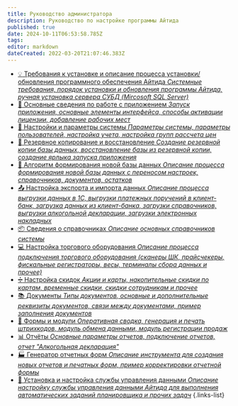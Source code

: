 ```yaml
---
title: Руководство администратора
description: Руководство по настройке программы Айтида
published: true
date: 2024-10-11T06:53:58.785Z
tags: 
editor: markdown
dateCreated: 2022-03-20T21:07:46.383Z
---
```


- [:bulb: Требования к установке и описание процесса установки/обновления программного обеспечения Айтида *Системные требования, порядок установки и обновления программы Айтида, ручная установка сервера СУБД (Mircosoft SQL Server)*](/docs/admin-guide/install)
- [:key: Основные сведения по работе с приложением *Запуск приложения, основные элементы интерфейса, способы активации лицензии, добавление рабочих мест*](/docs/admin-guide/license)
- [:wrench: Настройки и параметры системы *Параметры системы, параметры пользователей, настройка учета, настройка групп рассчета цен*](/docs/admin-guide/settings)
- [:floppy_disk: Резервное копирование и восстановление *Создание резервной копии базы данных, восстановление базы из резервной копии, создание ярлыка запуска приложения*](/docs/admin-guide/backup)
- [:page_facing_up: Алгоритм формирования новой базы данных *Описание процесса формирования новой базы данных с переносом настроек, справочников, документов, остатков*](/docs/admin-guide/newbase)
- [:outbox_tray: Настройка экспорта и импорта данных *Описание процесса выгрузки данных в 1С, выгрузки платежных поручений в клиент-банк, загрузка данных из клиент-банка, загрузки справочников, выгрузки алкогольной декларации, загрузки электронных накладных*](/docs/admin-guide/impexp)
- [:package: Сведения о справочниках *Описание основных справочников системы*](/docs/admin-guide/directories)
- [:computer: Настройка торгового оборудования *Описание процесса подключения торгового оборудования (сканеры ШК, прайсчекеры, фискальные регистраторы, весы, терминалы сбора данных и прочее)*](/docs/admin-guide/equipment)
- [:heavy_division_sign: Настройка скидок *Акции и карты, накопительные скидки по картам, временные скидки, скидки сотрудникам и прочее*](/docs/admin-guide/loyalty)
- [:books: Документы *Типы документов, основные и дополнительные реквизиты документов, связи между документами, пример заполнения документов*](/docs/admin-guide/documents)
- [:crystal_ball: Формы и модули *Оперативная сводка, генерация и печать штрихкодов, модуль обмена данными, модуль регистрации продаж*](/docs/admin-guide/modules)
- [:bar_chart: Отчёты *Основные параметры отчетов, подключение отчетов, отчет "Алкогольная декларация"*](/docs/admin-guide/reports)
- [:factory: Генератор отчетных форм *Описание инструмента для создания новых отчетов и печатных форм, пример корректировки отчетной формы*](/docs/admin-guide/qreport)
- [:wrench: Установка и настройка службы управления данными *Описание настройку службы управления данными Айтида для выполнения автоматических заданий планировщика и прочих задач*](/docs/admin-guide/idmservice)
{.links-list}